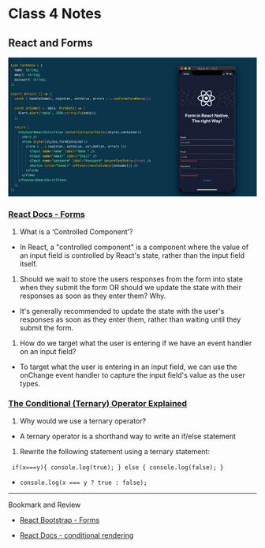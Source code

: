 # Class 4 Notes

## React and Forms

![](./imgs/forms.png)

### [React Docs - Forms](https://reactjs.org/docs/forms.html)

1. What is a ‘Controlled Component’?

- In React, a "controlled component" is a component where the value of an input field is controlled by React's state, rather than the input field itself.

1. Should we wait to store the users responses from the form into state when they submit the form OR should we update the state with their responses as soon as they enter them? Why.

- It's generally recommended to update the state with the user's responses as soon as they enter them, rather than waiting until they submit the form.

1. How do we target what the user is entering if we have an event handler on an input field?

- To target what the user is entering in an input field, we can use the onChange event handler to capture the input field's value as the user types.

### [The Conditional (Ternary) Operator Explained](https://codeburst.io/javascript-the-conditional-ternary-operator-explained-cac7218beeff)

1. Why would we use a ternary operator?

- A ternary operator is a shorthand way to write an if/else statement

1. Rewrite the following statement using a ternary statement:

`` 
if(x===y){
  console.log(true);
} else {
  console.log(false);
}
``

- `console.log(x === y ? true : false);`

---

Bookmark and Review

- [React Bootstrap - Forms](https://react-bootstrap.github.io/forms/overview/)

- [React Docs - conditional rendering](https://reactjs.org/docs/conditional-rendering.html)